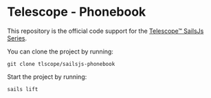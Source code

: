# Telescope - Phonebook

This repository is the official code support for the [Telescope™ SailsJs Series](https://www.youtube.com/watch?v=bNhQ5XvclYo).

You can clone the project by running:

`git clone tlscope/sailsjs-phonebook`

Start the project by running:

`sails lift`
